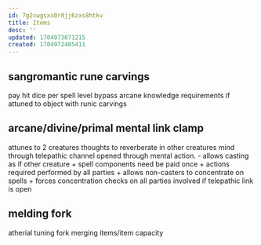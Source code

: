 ```yaml
---
id: 7g2cwgsxx0r8jj6zxs8htkv
title: Items
desc: ''
updated: 1704973071215
created: 1704972485411
---
```


## sangromantic rune carvings
  pay hit dice per spell level
  bypass arcane knowledge requirements if attuned to object with runic carvings

## arcane/divine/primal mental link clamp
  attunes to 2 creatures
  thoughts to reverberate in other creatures mind through telepathic channel opened through mental action.
    - allows casting as if other creature
    + spell components need be paid once
    + actions required performed by all parties
    + allows non-casters to concentrate on spells
    + forces concentration checks on all parties involved if telepathic link is open

## melding fork
  atherial tuning fork
  merging items/item capacity